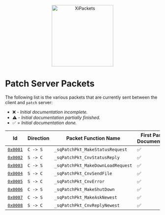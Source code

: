 <div align="center">
    <img width="200" src="https://github.com/atom0s/XiPackets/raw/main/repo/icon.png" alt="XiPackets">
    </br>
</div>

# Patch Server Packets

The following list is the various packets that are currently sent between the client and `patch` server:

  - :x: - _Initial documentation incomplete._
  - :warning: - _Initial documentation partially finished._
  - :white_check_mark: = _Initial documentation done._

| Id | Direction | Packet Function Name | First Pass Documented |
| --- | --- | --- | --- |
| [`0x0001`](/patch/packets/0x0001/README.md) | `C -> S` | `_sqPatchPkt_MakeStatusRequest`  | :white_check_mark: |
| [`0x0002`](/patch/packets/0x0002/README.md) | `S -> C` | `_sqPatchPkt_CnvStatusReply`     | :white_check_mark: |
| [`0x0003`](/patch/packets/0x0003/README.md) | `C -> S` | `_sqPatchPkt_MakeDownLoadRequest`| :white_check_mark: |
| [`0x0004`](/patch/packets/0x0004/README.md) | `S -> C` | `_sqPatchPkt_CnvSendFile`        | :white_check_mark: |
| [`0x0005`](/patch/packets/0x0005/README.md) | `S -> C` | `_sqPatchPkt_CnvError`           | :white_check_mark: |
| [`0x0006`](/patch/packets/0x0006/README.md) | `C -> S` | `_sqPatchPkt_MakeShutDown`       | :white_check_mark: |
| [`0x0007`](/patch/packets/0x0007/README.md) | `C -> S` | `_sqPatchPkt_MakeAskNewest`      | :white_check_mark: |
| [`0x0008`](/patch/packets/0x0008/README.md) | `S -> C` | `_sqPatchPkt_CnvReplyNewest`     | :white_check_mark: |
